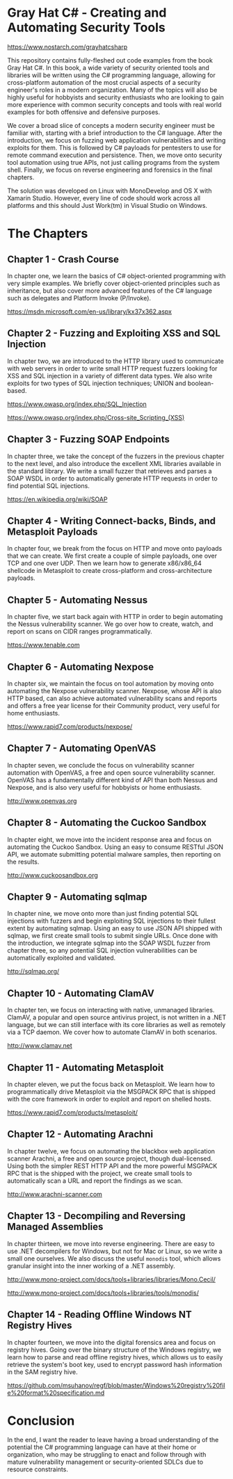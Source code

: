 Gray Hat C# - Creating and Automating Security Tools
===============


<https://www.nostarch.com/grayhatcsharp>

This repository contains fully-fleshed out code examples from the book Gray Hat
C#. In this book, a wide variety of security oriented tools and libraries will
be written using the C# programming language, allowing for cross-platform
automation of the most crucial aspects of a security engineer's roles in a
modern organization. Many of the topics will also be highly useful for hobbyists
and security enthusiasts who are looking to gain more experience with common
security concepts and tools with real world examples for both offensive and
defensive purposes.


We cover a broad slice of concepts a modern security engineer must be
familiar with, starting with a brief introduction to the C# language.
After the introduction, we focus on fuzzing web application
vulnerabilities and writing exploits for them. This is followed by C#
payloads for pentesters to use for remote command execution and
persistence. Then, we move onto security tool automation using true APIs, not
just calling programs from the system shell. Finally, we focus on
reverse engineering and forensics in the final chapters.


The solution was developed on Linux with MonoDevelop and OS X with Xamarin
Studio. However, every line of code should work across all platforms and this
should Just Work(tm) in Visual Studio on Windows.


The Chapters
====

Chapter 1 - Crash Course
--
In chapter one, we learn the basics of C# object-oriented programming with very
simple examples. We briefly cover object-oriented principles such as
inheritance, but also cover more advanced features of the C# language such as
delegates and Platform Invoke (P/Invoke).

<https://msdn.microsoft.com/en-us/library/kx37x362.aspx>

Chapter 2 - Fuzzing and Exploiting XSS and SQL Injection
--
In chapter two, we are introduced to the HTTP library used to communicate with
web servers in order to write small HTTP request fuzzers looking for XSS and SQL
injection in a variety of different data types. We also write exploits for two
types of SQL injection techniques; UNION and boolean-based.

<https://www.owasp.org/index.php/SQL_Injection>

<https://www.owasp.org/index.php/Cross-site_Scripting_(XSS)>

Chapter 3 - Fuzzing SOAP Endpoints
--
In chapter three, we take the concept of the fuzzers in the previous chapter to
the next level, and also introduce the excellent XML libraries available in the
standard library. We write a small fuzzer that retrieves and parses a SOAP WSDL
in order to automatically generate HTTP requests in order to find potential SQL
injections.

<https://en.wikipedia.org/wiki/SOAP>

Chapter 4 - Writing Connect-backs, Binds, and Metasploit Payloads
--
In chapter four, we break from the focus on HTTP and move onto payloads that we
can create. We first create a couple of simple payloads, one over TCP and one
over UDP. Then we learn how to generate x86/x86_64 shellcode in Metasploit to
create cross-platform and cross-architecture payloads.

Chapter 5 - Automating Nessus
--
In chapter five, we start back again with HTTP in order to begin automating the
Nessus vulnerability scanner. We go over how to create, watch, and report on
scans on CIDR ranges programmatically.

<https://www.tenable.com>

Chapter 6 - Automating Nexpose
--
In chapter six, we maintain the focus on tool automation by moving onto
automating the Nexpose vulnerability scanner. Nexpose, whose API is also HTTP
based, can also achieve automated vulnerability scans and reports and offers a
free year license for their Community product, very useful for home enthusiasts.

<https://www.rapid7.com/products/nexpose/>

Chapter 7 - Automating OpenVAS
--
In chapter seven, we conclude the focus on vulnerability scanner automation with
OpenVAS, a free and open source vulnerability scanner. OpenVAS has a fundamentally
different kind of API than both Nessus and Nexpose, and is also very useful for
hobbyists or home enthusiasts.

<http://www.openvas.org>

Chapter 8 - Automating the Cuckoo Sandbox
--
In chapter eight, we move into the incident response area and focus on automating
the Cuckoo Sandbox. Using an easy to consume RESTful JSON API, we automate
submitting potential malware samples, then reporting on the results.

<http://www.cuckoosandbox.org>

Chapter 9 - Automating sqlmap
--
In chapter nine, we move onto more than just finding potential SQL injections with
fuzzers and begin exploiting SQL injections to their fullest extent by automating
sqlmap. Using an easy to use JSON API shipped with sqlmap, we first create small
tools to submit single URLs. Once done with the introduction, we integrate sqlmap
into the SOAP WSDL fuzzer from chapter three, so any potential SQL injection
vulnerabilities can be automatically exploited and validated.

<http://sqlmap.org/>

Chapter 10 - Automating ClamAV
--
In chapter ten, we focus on interacting with native, unmanaged libraries. ClamAV,
a popular and open source antivirus project, is not written in a .NET language, but
we can still interface with its core libraries as well as remotely via a TCP daemon.
We cover how to automate ClamAV in both scenarios.

<http://www.clamav.net>

Chapter 11 - Automating Metasploit
--
In chapter eleven, we put the focus back on Metasploit. We learn how to
programmatically drive Metasploit via the MSGPACK RPC that is shipped with the core
framework in order to exploit and report on shelled hosts.

<https://www.rapid7.com/products/metasploit/>

Chapter 12 - Automating Arachni
--
In chapter twelve, we focus on automating the blackbox web application scanner
Arachni, a free and open source project, though dual-licensed. Using both the
simpler REST HTTP API and the more powerful MSGPACK RPC that is the shipped
with the project, we create small tools to automatically scan a URL and report
the findings as we scan.

<http://www.arachni-scanner.com>

Chapter 13 - Decompiling and Reversing Managed Assemblies
--
In chapter thirteen, we move into reverse engineering. There are easy to use .NET
decompilers for Windows, but not for Mac or Linux, so we write a small one
ourselves. We also discuss the useful ```monodis``` tool, which allows granular
insight into the inner working of a .NET assembly.

<http://www.mono-project.com/docs/tools+libraries/libraries/Mono.Cecil/>

<http://www.mono-project.com/docs/tools+libraries/tools/monodis/>

Chapter 14 - Reading Offline Windows NT Registry Hives
--
In chapter fourteen, we move into the digital forensics area and focus on registry
hives. Going over the binary structure of the Windows registry, we learn how to
parse and read offline registry hives, which allows us to easily retrieve the
system's boot key, used to encrypt password hash information in the SAM registry
hive.

<https://github.com/msuhanov/regf/blob/master/Windows%20registry%20file%20format%20specification.md>

Conclusion
==
In the end, I want the reader to leave having a broad understanding of the
potential the C# programming language can have at their home or organization, who
may be struggling to enact and follow through with mature vulnerability management
or security-oriented SDLCs due to resource constraints.
